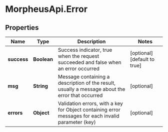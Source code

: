 # MorpheusApi.Error

## Properties

Name | Type | Description | Notes
------------ | ------------- | ------------- | -------------
**success** | **Boolean** | Success indicator, true when the request succeeded and false when an error occurred | [optional] [default to true]
**msg** | **String** | Message containing a description of the result, usually a message about the error that occurred | [optional] 
**errors** | **Object** | Validation errors, with a key for Object containing error messages for each invalid parameter (key) | [optional] 


